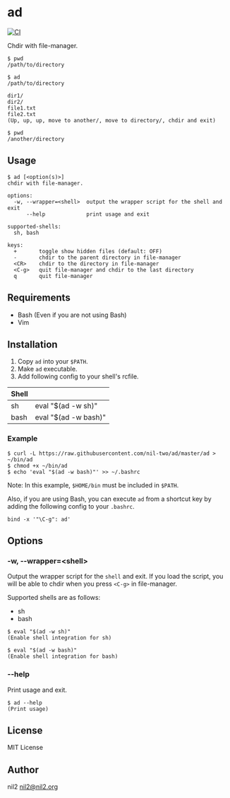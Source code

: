 ad
==

[![CI](https://github.com/nil-two/ad/actions/workflows/test.yml/badge.svg)](https://github.com/nil-two/ad/actions/workflows/test.yml)

Chdir with file-manager.

```
$ pwd
/path/to/directory

$ ad
/path/to/directory

dir1/
dir2/
file1.txt
file2.txt
(Up, up, up, move to another/, move to directory/, chdir and exit)

$ pwd
/another/directory
```

Usage
-----

```
$ ad [<option(s)>]
chdir with file-manager.

options:
  -w, --wrapper=<shell>  output the wrapper script for the shell and exit
      --help             print usage and exit

supported-shells:
  sh, bash

keys:
  +       toggle show hidden files (default: OFF)
  -       chdir to the parent directory in file-manager
  <CR>    chdir to the directory in file-manager
  <C-g>   quit file-manager and chdir to the last directory
  q       quit file-manager
```

Requirements
------------

- Bash (Even if you are not using Bash)
- Vim

Installation
------------

1. Copy `ad` into your `$PATH`.
2. Make `ad` executable.
3. Add following config to your shell's rcfile.

| Shell |                      |
|-------|----------------------|
| sh    | eval "$(ad -w sh)"   |
| bash  | eval "$(ad -w bash)" |

### Example

```
$ curl -L https://raw.githubusercontent.com/nil-two/ad/master/ad > ~/bin/ad
$ chmod +x ~/bin/ad
$ echo 'eval "$(ad -w bash)"' >> ~/.bashrc
```

Note: In this example, `$HOME/bin` must be included in `$PATH`.

Also, if you are using Bash, you can execute `ad` from a shortcut key by adding the following config to your `.bashrc`.

```
bind -x '"\C-g": ad'
```

Options
-------

### -w, --wrapper=\<shell\>

Output the wrapper script for the `shell` and exit.
If you load the script, you will be able to chdir when you press `<C-g>` in file-manager.

Supported shells are as follows:

- sh
- bash

```
$ eval "$(ad -w sh)"
(Enable shell integration for sh)

$ eval "$(ad -w bash)"
(Enable shell integration for bash)
```

### --help

Print usage and exit.

```
$ ad --help
(Print usage)
```

License
-------

MIT License

Author
------

nil2 <nil2@nil2.org>
